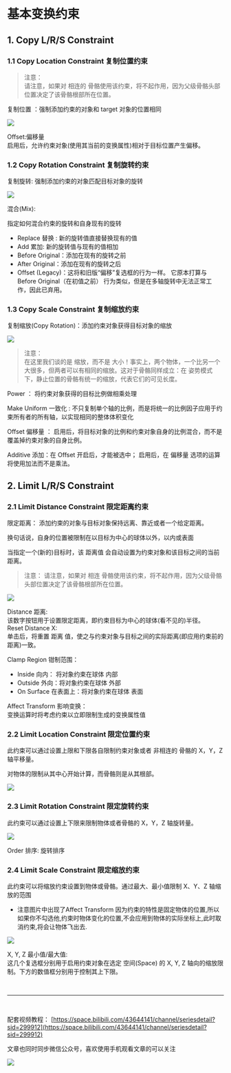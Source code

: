 # 基本变换约束

## 1. Copy L/R/S Constraint

### 1.1 Copy Location Constraint 复制位置约束

> 注意：  
> 请注意，如果对 相连的 骨骼使用该约束，将不起作用，因为父级骨骼头部位置决定了该骨骼根部所在位置。

复制位置 ：强制添加约束的对象和 target 对象的位置相同

![](../../../imgs/animation_constraints_transform_copy-location_panel.png)

Offset:偏移量  
启用后，允许约束对象(使用其当前的变换属性)相对于目标位置产生偏移。

### 1.2 Copy Rotation Constraint 复制旋转约束

复制旋转: 强制添加约束的对象匹配目标对象的旋转

![](../../../imgs/animation_constraints_transform_copy-rotation_panel.png)

混合(Mix):

指定如何混合约束的旋转和自身现有的旋转

- Replace 替换 : 新的旋转值直接替换现有的值
- Add 累加: 新的旋转值与现有的值相加
- Before Original：添加在现有的旋转之前
- After Original：添加在现有的旋转之后
- Offset (Legacy)：这将和旧版“偏移”复选框的行为一样。 它原本打算与 Before Original（在初值之前） 行为类似，但是在多轴旋转中无法正常工作，因此已弃用。

### 1.3 Copy Scale Constraint 复制缩放约束

复制缩放(Copy Rotation)：添加约束对象获得目标对象的缩放

![](../../../imgs/animation_constraints_transform_copy-scale_panel.png)

> 注意：  
> 在这里我们谈的是 缩放，而不是 大小！事实上，两个物体，一个比另一个大很多，但两者可以有相同的缩放。这对于骨骼同样成立：在 姿势模式 下，静止位置的骨骼有统一的缩放，代表它们的可见长度。

Power ： 将约束对象获得的目标比例做相乘处理

Make Uniform 一致化 : 不只复制单个轴的比例，而是将统一的比例因子应用于约束所有者的所有轴，以实现相同的整体体积变化

Offset 偏移量 ：
启用后，将目标对象的比例和约束对象自身的比例混合，而不是覆盖掉约束对象的自身比例。

Additive 添加：在 Offset 开启后，才能被选中；
启用后，在 偏移量 选项的运算将使用加法而不是乘法。

## 2. Limit L/R/S Constraint

### 2.1 Limit Distance Constraint 限定距离约束

限定距离： 添加约束的对象与目标对象保持远离、靠近或者一个给定距离。

换句话说，自身的位置被限制在以目标为中心的球体以外，以内或表面

当指定一个(新的)目标时，该 距离值 会自动设置为约束对象和该目标之间的当前距离。

> 注意：
> 请注意，如果对 相连 骨骼使用该约束，将不起作用，因为父级骨骼头部位置决定了该骨骼根部所在位置。

![](../../../imgs/animation_constraints_transform_limit-distance_panel.png)

Distance 距离:  
该数字按钮用于设置限定距离，即约束目标为中心的球体(看不见的)半径。  
 Reset Distance X:  
单击后，将重置 距离 值，使之与约束对象与目标之间的实际距离(即应用约束前的距离)一致。

Clamp Region 钳制范围：

- Inside 向内： 将对象约束在球体 内部
- Outside 外向：将对象约束在球体 外部
- On Surface 在表面上：将对象约束在球体 表面

Affect Transform 影响变换：  
变换运算时将考虑约束以立即限制生成的变换属性值

### 2.2 Limit Location Constraint 限定位置约束

此约束可以通过设置上限和下限各自限制约束对象或者 非相连的 骨骼的 X，Y，Z 轴平移量。

对物体的限制从其中心开始计算，而骨骼则是从其根部。

![](../../../imgs/animation_constraints_transform_limit-location_panel.png)

### 2.3 Limit Rotation Constraint 限定旋转约束

此约束可以通过设置上下限来限制物体或者骨骼的 X，Y，Z 轴旋转量。

![](../../../imgs/animation_constraints_transform_limit-rotation_panel.png)

Order 排序: 旋转排序

### 2.4 Limit Scale Constraint 限定缩放约束

此约束可以将缩放约束设置到物体或骨骼。通过最大、最小值限制 X、Y、Z 轴缩放的范围
+ 注意图片中出现了Affect Transform 因为约束的特性是固定物体的位置,所以如果你不勾选他,约束时物体变化的位置,不会应用到物体的实际坐标上,此时取消约束,将会让物体飞出去.

![](../../../imgs/animation_constraints_transform_limit-scale_panel.png)

X, Y, Z 最小值/最大值:  
这几个复选框分别用于启用约束对象在选定 空间(Space) 的 X, Y, Z 轴向的缩放限制。下方的数值框分别用于控制其上下限。

<br>
<hr>
<br>

配套视频教程：
[https://space.bilibili.com/43644141/channel/seriesdetail?sid=299912](https://space.bilibili.com/43644141/channel/seriesdetail?sid=299912)

文章也同时同步微信公众号，喜欢使用手机观看文章的可以关注

![](../../imgs/微信公众号二维码.jpg)
